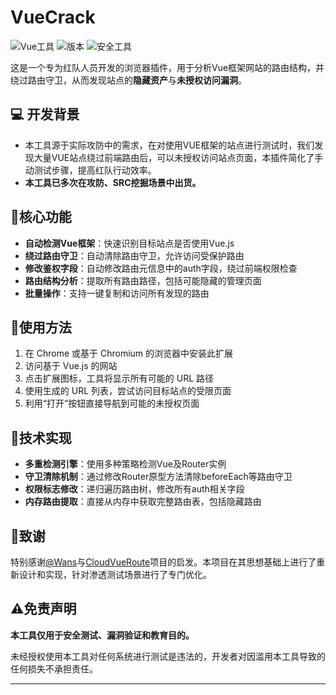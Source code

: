 # VueCrack

![Vue工具](https://img.shields.io/badge/Vue-Router-41b883)
![版本](https://img.shields.io/badge/版本-1.2-blue)
![安全工具](https://img.shields.io/badge/安全-渗透测试-red)

这是一个专为红队人员开发的浏览器插件，用于分析Vue框架网站的路由结构，并绕过路由守卫，从而发现站点的**隐藏资产**与**未授权访问漏洞**。

## 💻 开发背景
- 本工具源于实际攻防中的需求，在对使用VUE框架的站点进行测试时，我们发现大量VUE站点绕过前端路由后，可以未授权访问站点页面，本插件简化了手动测试步骤，提高红队行动效率。
- **本工具已多次在攻防、SRC挖掘场景中出货。**


## 📝核心功能

- **自动检测Vue框架**：快速识别目标站点是否使用Vue.js
- **绕过路由守卫**：自动清除路由守卫，允许访问受保护路由
- **修改鉴权字段**：自动修改路由元信息中的auth字段，绕过前端权限检查
- **路由结构分析**：提取所有路由路径，包括可能隐藏的管理页面
- **批量操作**：支持一键复制和访问所有发现的路由

## 🔧使用方法
1. 在 Chrome 或基于 Chromium 的浏览器中安装此扩展
2. 访问基于 Vue.js 的网站
3. 点击扩展图标，工具将显示所有可能的 URL 路径
4. 使用生成的 URL 列表，尝试访问目标站点的受限页面
5. 利用“打开”按钮直接导航到可能的未授权页面

## 📄技术实现

- **多重检测引擎**：使用多种策略检测Vue及Router实例
- **守卫清除机制**：通过修改Router原型方法清除beforeEach等路由守卫
- **权限标志修改**：递归遍历路由树，修改所有auth相关字段
- **内存路由提取**：直接从内存中获取完整路由表，包括隐藏路由


## 🙏致谢

特别感谢[@Wans](https://github.com/wanswu)与[CloudVueRoute](https://github.com/cloud-jie/CloudVueRoute)项目的启发。本项目在其思想基础上进行了重新设计和实现，针对渗透测试场景进行了专门优化。

## ⚠️免责声明

**本工具仅用于安全测试、漏洞验证和教育目的。**

未经授权使用本工具对任何系统进行测试是违法的，开发者对因滥用本工具导致的任何损失不承担责任。

---